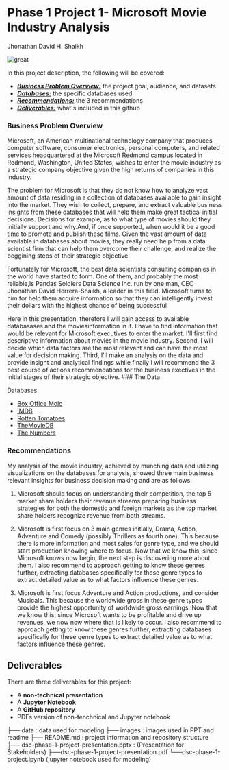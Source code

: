 # Phase 1 Project 1- Microsoft Movie Industry Analysis
Jhonathan David H. Shaikh

![great](https://www.ft.com/__origami/service/image/v2/images/raw/https%3A%2F%2Fd1e00ek4ebabms.cloudfront.net%2Fproduction%2F95465af9-a6d7-49a0-a118-cc099a0d10ba.jpg?dpr=1&fit=scale-down&source=next&width=700)


In this project description, the following will be covered:

* [***Business Problem Overview:***](#project-overview) the project goal, audience, and datasets
* [***Databases:***](#deliverables) the specific databases used 
* [***Recommendations:***](#grading)  the 3 recommendations
* [***Deliverables:***](#grading) what's included in this github
### Business Problem Overview

Microsoft, an American multinational technology company that produces computer software, consumer electronics, personal computers, and related services headquartered at the Microsoft Redmond campus located in Redmond, Washington, United States, wishes to enter the movie industry as a strategic company objective given the high returns of companies in this industry.

The problem for Microsoft is that they do not know how to analyze vast amount of data residing in a collection of databases available to gain insight into the market. They wish to collect, prepare,  and extract valuable business insights from these databases that will help them make great tactical initial decisions. Decisions for example, as to what type of movies should they initially support and why.And, if once supported, when would it be a good time to promote and publish these films. Given the vast amount of data available in databases about movies, they really need help from a data scientist firm that can help them overcome their challenge, and realize the beggining steps of their strategic objective. 

Fortunately for Microsoft, the best data scientists consulting companies in the world have started to form. One of them, and probably the most reliable,is Pandas Soldiers Data Science Inc. run by one man, CEO Jhonathan David Herrera-Shaikh, a leader in this field. Microsoft turns to him for help them acquire information so that they can intelligently invest their dollars with the highest chance of being successful 

Here in this presentation, therefore I will gain access to available databasases and the moviesinformation in it. I have to find information that would be relevant for Microsoft executives to enter the market. I'll first find descriptive information about movies in the movie industry. Second, I will decide which data factors are the most relevant and can have the most value for decision making. Third,  I'll make an analysis on the data and provide insight and analytical findings while finally I will recommend the 3 best course of actions recommendations for the business exectives in the initial stages of their strategic objective. ### The Data

Databases:

* [Box Office Mojo](https://www.boxofficemojo.com/)
* [IMDB](https://www.imdb.com/)
* [Rotten Tomatoes](https://www.rottentomatoes.com/)
* [TheMovieDB](https://www.themoviedb.org/)
* [The Numbers](https://www.the-numbers.com/)



### Recommendations

My analysis of the movie industry, achieved by munching data and utilizing visualizations on the databases for analysis, showed three main business relevant insights for business decision making and are as follows: 

1. Microsoft should focus on understanding their competition,  the top 5 market share holders their revenue streams preparing business strategies for both the domestic and foreign markets as the top market share holders recognize revenue from both streams.

2. Microsoft is first focus on 3 main genres initially, Drama, Action, Adventure and Comedy (possibly Thrillers as fourth one). This because there is more information and most sales for genre type, and we should start production knowing where to focus. Now that we know this, since Microsoft knows now begin, the next step is discovering more about them. I also recommend to approach getting to know these genres further, extracting databases specifically for these genre types to extract detailed value as to what factors influence these genres.

 3. Microsoft is first focus  Adventure and Action productions, and consider Musicals. This because the worldwide gross in these  genre types provide the highest opportunity of worldwide gross earnings.  Now that we know this, since Microsoft wants to be profitable and drive up revenues, we now now where that is likely to occur.  I also recommend to approach getting to know these genres further, extracting databases specifically for these genre types to extract detailed value as to what factors influence these genres.


## Deliverables

There are three deliverables for this project:

* A **non-technical presentation**
* A **Jupyter Notebook**
* A **GitHub repository**
* PDFs version of non-tenchnical and Jupyter notebook


├── data : data used for modeling
├── images : images used in PPT and readme
├── README.md : project information and repository structure
├── dsc-phase-1-project-presentation.pptx : (Presentation for Stakeholders)
├──dsc-phase-1-project-presentation.pdf
└──dsc-phase-1-project.ipynb (jupyter notebook used for modeling)

